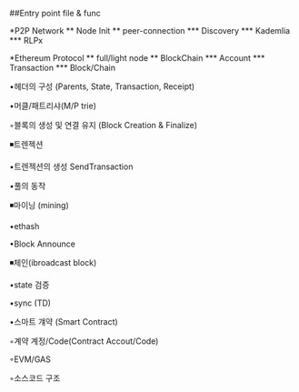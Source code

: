 ##Entry point file & func

*P2P Network
** Node Init
** peer-connection
*** Discovery
*** Kademlia
*** RLPx

*Ethereum Protocol
** full/light node
** BlockChain
*** Account
*** Transaction
*** Block/Chain


•헤더의 구성 (Parents, State, Transaction, Receipt)


•머클/패트리샤(M/P trie)


◦블록의 생성 및 연결 유지 (Block Creation & Finalize)


◾트렌젝션


•트렌젝션의 생성
SendTransaction

•풀의 동작


◾마이닝 (mining)


•ethash


•Block Announce


◾체인(ibroadcast block)


•state 검증


•sync (TD)


•스마트 걔약 (Smart Contract)


◦계약 계정/Code(Contract Accout/Code)


◦EVM/GAS


◦소스코드 구조



 


